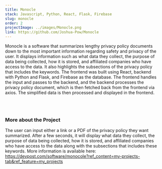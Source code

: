 ```yaml
---
title: Monocle
stack: Javascript, Python, React, Flask, Firebase
slug: monocle
order: 2
projectImage: ../images/Monocle.png
link: https://github.com/Joshua-Pow/Monocle
---
```


Monocle is a software that summarizes lengthy privacy policy documents down to the most important information regarding safety and privacy of the user. It displays information such as what data they collect, the purpose of data being collected, how it is stored, and affiliated companies who have access to the data. It also highlights the subsections of the privacy policy that includes the keywords. The frontend was built using React, backend with Python and Flask, and Firebase as the database. The frontend handles the input and passes to the backend, and the backend processes the privacy policy document, which is then fetched back from the frontend via axios. The simplified data is then processed and displayed in the frontend.

<br/><br/>

### More about the Project

The user can input either a link or a PDF of the privacy policy they want summarized. After a few seconds, it will display what data they collect, the purpose of data being collected, how it is stored, and affiliated companies who have access to the data along with the subsections that includes these keywords. More information is available here: https://devpost.com/software/monocole?ref_content=my-projects-tab&ref_feature=my_projects